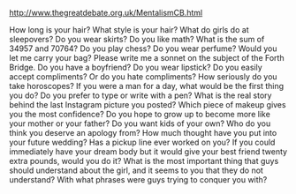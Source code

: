 http://www.thegreatdebate.org.uk/MentalismCB.html





How long is your hair?
What style is your hair?
What do girls do at sleepovers?
Do you wear skirts?
Do you like math?
What is the sum of 34957 and 70764?
Do you play chess?
Do you wear perfume?
Would you let me carry your bag?
Please write me a sonnet on the subject of the Forth Bridge.
Do you have a boyfriend?
Do you wear lipstick?
Do you easily accept compliments? Or do you hate compliments?
How seriously do you take horoscopes?
If you were a man for a day, what would be the first thing you do?
Do you prefer to type or write with a pen?
What is the real story behind the last Instagram picture you posted?
Which piece of makeup gives you the most confidence?
Do you hope to grow up to become more like your mother or your father?
Do you want kids of your own?
Who do you think you deserve an apology from?
How much thought have you put into your future wedding?
Has a pickup line ever worked on you?
If you could immediately have your dream body but it would give your best friend twenty extra pounds, would you do it?
What is the most important thing that guys should understand about the girl, and it seems to you that they do not understand?
With what phrases were guys trying to conquer you with?
